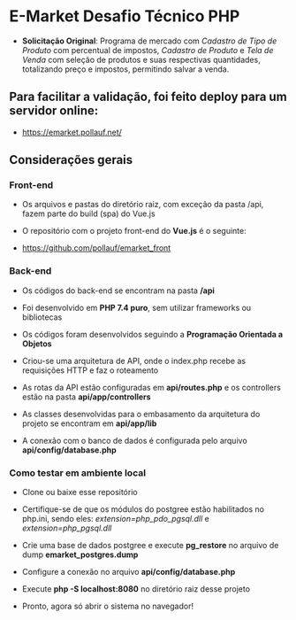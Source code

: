 # E-Market Desafio Técnico PHP

- **Solicitação Original**: Programa de mercado com *Cadastro de Tipo de Produto* com percentual de impostos, *Cadastro de Produto* e *Tela de Venda* com seleção de produtos e suas respectivas quantidades, totalizando preço e impostos, permitindo salvar a venda.

## Para facilitar a validação, foi feito deploy para um servidor online:

- https://emarket.pollauf.net/

## Considerações gerais

### Front-end

- Os arquivos e pastas do diretório raiz, com exceção da pasta /api, fazem parte do build (spa) do Vue.js

- O repositório com o projeto front-end do **Vue.js** é o seguinte:

- https://github.com/pollauf/emarket_front

### Back-end

- Os códigos do back-end se encontram na pasta **/api**

- Foi desenvolvido em **PHP 7.4 puro**, sem utilizar frameworks ou bibliotecas

- Os códigos foram desenvolvidos seguindo a **Programação Orientada a Objetos**

- Criou-se uma arquitetura de API, onde o index.php recebe as requisições HTTP e faz o roteamento

- As rotas da API estão configuradas em **api/routes.php** e os controllers estão na pasta **api/app/controllers**

- As classes desenvolvidas para o embasamento da arquitetura do projeto se encontram em **api/app/lib**

- A conexão com o banco de dados é configurada pelo arquivo **api/config/database.php**

### Como testar em ambiente local

- Clone ou baixe esse repositório

- Certifique-se de que os módulos do postgree estão habilitados no php.ini, sendo eles: *extension=php_pdo_pgsql.dll* e *extension=php_pgsql.dll*

- Crie uma base de dados postgree e execute **pg_restore** no arquivo de dump **emarket_postgres.dump**

- Configure a conexão no arquivo **api/config/database.php**

- Execute **php -S localhost:8080** no diretório raiz desse projeto

- Pronto, agora só abrir o sistema no navegador!